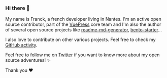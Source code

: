 ### Hi there 👋

My name is Franck, a french developer living in Nantes. I'm an active open source contributor, part of the [VuePress](https://github.com/vuejs/vuepress) core team and I'm also the author of several open source projects like [readme-md-generator](https://github.com/kefranabg/readme-md-generator), [bento-starter](https://github.com/kefranabg/bento-starter)...

I also love to contribute on other various projects. Feel free to check my [GitHub activity](https://github.com/kefranabg).

Feel free to follow me on [Twitter](https://twitter.com/FranckAbgrall) if you want to know more about my open source adventures! ✨

Thank you ❤️


